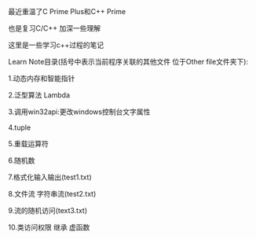 最近重温了C Prime Plus和C++ Prime

也是复习C/C++ 加深一些理解

这里是一些学习c++过程的笔记

Learn Note目录(括号中表示当前程序关联的其他文件 位于Other file文件夹下):

1.动态内存和智能指针

2.泛型算法 Lambda

3.调用win32api:更改windows控制台文字属性

4.tuple

5.重载运算符

6.随机数

7.格式化输入输出(test1.txt)

8.文件流 字符串流(test2.txt)

9.流的随机访问(text3.txt)

10.类访问权限 继承 虚函数